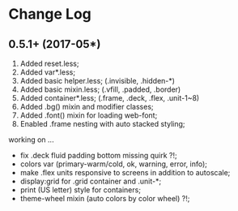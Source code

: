 Change Log
==========

0.5.1+ (2017-05*)
------------------
1. Added reset.less;
2. Added var*.less;
3. Added basic helper.less; (.invisible, .hidden-*)
4. Added basic mixin.less; (.vfill, .padded, .border)
5. Added container*.less; (.frame, .deck, .flex, .unit-1~8)
6. Added .bg() mixin and modifier classes;
7. Added .font() mixin for loading web-font;
8. Enabled .frame nesting with auto stacked styling;

working on ...

- fix .deck fluid padding bottom missing quirk ?!;
- colors var (primary-warm/cold, ok, warning, error, info);
- make .flex units responsive to screens in addition to autoscale;
- display:grid for .grid container and .unit-*;
- print (US letter) style for containers;
- theme-wheel mixin (auto colors by color wheel) ?!;

